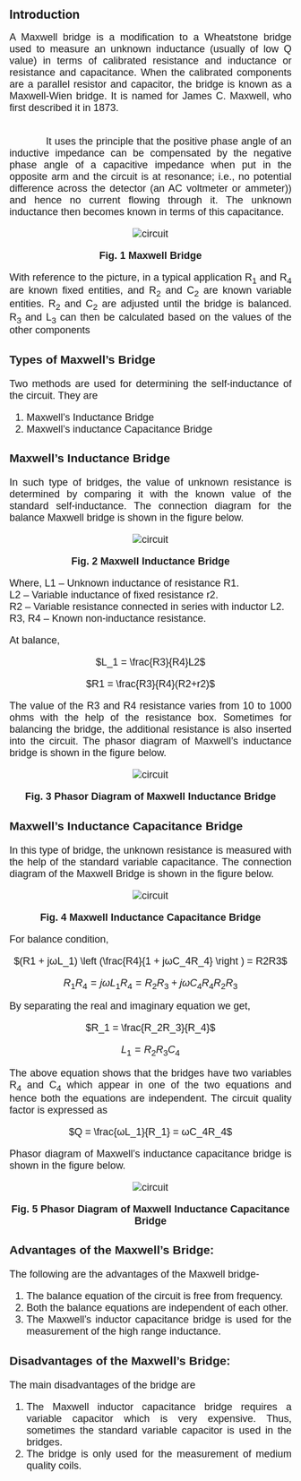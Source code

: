 ## Introduction

<div style="text-align: justify; font-size: 18px;font-family: 'Nunito Sans',sans-serif;">
A Maxwell bridge is a modification to a Wheatstone bridge used to measure an unknown inductance (usually of low Q value) in terms of calibrated resistance and inductance or resistance and capacitance. When the calibrated components are a parallel resistor and capacitor, the bridge is known as a Maxwell-Wien bridge. It is named for James C. Maxwell, who first described it in 1873.<br><br> 

&nbsp;&nbsp;&nbsp;&nbsp;&nbsp;&nbsp;&nbsp;&nbsp;&nbsp;&nbsp;&nbsp;&nbsp;It uses the principle that the positive phase angle of an inductive impedance can be compensated by the negative phase angle of a capacitive impedance when put in the opposite arm and the circuit is at resonance; i.e., no potential difference across the detector (an AC voltmeter or ammeter)) and hence no current flowing through it. The unknown inductance then becomes known in terms of this capacitance.<br>

<center> 

![circuit](images/circuit.png)

**Fig. 1 Maxwell Bridge**

</center>

With reference to the picture, in a typical application R<sub>1</sub> and R<sub>4</sub> are known fixed entities, and R<sub>2</sub> and  C<sub>2</sub> are known variable entities. R<sub>2</sub> and  C<sub>2</sub> are adjusted until the bridge is balanced. R<sub>3</sub> and  L<sub>3</sub> can then be calculated based on the values of the other components

### Types of Maxwell’s Bridge
Two methods are used for determining the self-inductance of the circuit. They are

1. Maxwell’s Inductance Bridge
2. Maxwell’s inductance Capacitance Bridge

### Maxwell’s Inductance Bridge
In such type of bridges, the value of unknown resistance is determined by comparing it with the known value of the standard self-inductance. The connection diagram for the balance Maxwell bridge is shown in the figure below.

<center> 

![circuit](images/circuit2.png)

**Fig. 2 Maxwell Inductance Bridge**

</center>

Where, L1 – Unknown inductance of resistance R1.<br>
L2 – Variable inductance of fixed resistance r2.<br>
R2 – Variable resistance connected in series with inductor L2.<br>
R3, R4 – Known non-inductance resistance.<br>

At balance,

<center>

$L_1 = \frac{R3}{R4}L2$

</center>

<center>

$R1 = \frac{R3}{R4}(R2+r2)$

</center>

The value of the R3 and R4 resistance varies from 10 to 1000 ohms with the help of the resistance box. Sometimes for balancing the bridge, the additional resistance is also inserted into the circuit. The phasor diagram of Maxwell’s inductance bridge is shown in the figure below.

<center> 

![circuit](images/circuit3.jpg)

**Fig. 3 Phasor Diagram of Maxwell Inductance Bridge**

</center>

### Maxwell’s Inductance Capacitance Bridge
In this type of bridge, the unknown resistance is measured with the help of the standard variable capacitance. The connection diagram of the Maxwell Bridge is shown in the figure below.

<center> 

![circuit](images/circuit4.png)

**Fig. 4 Maxwell Inductance Capacitance Bridge**

</center>

For balance condition, 

<center>

$(R1 + jωL_1) \left (\frac{R4}{1 + jωC_4R_4} \right ) = R2R3$

</center>

<center>

$R_1R_4 = jωL_1R_4 = R_2R_3 + jωC_4R_4R_2R_3$

</center>

By separating the real and imaginary equation we get,

<center>

$R_1 = \frac{R_2R_3}{R_4}$

</center>

<center>

$L_1 = R_2R_3C_4$

</center>

The above equation shows that the bridges have two variables R<sub>4</sub> and C<sub>4</sub> which appear in one of the two equations and hence both the equations are independent. The circuit quality factor is expressed as 

<center>

$Q = \frac{ωL_1}{R_1} = ωC_4R_4$

</center>

Phasor diagram of Maxwell’s inductance capacitance bridge is shown in the figure below.

<center> 

![circuit](images/circuit5.jpg)

**Fig. 5 Phasor Diagram of Maxwell Inductance Capacitance Bridge**

</center>

### Advantages of the Maxwell’s Bridge:
The following are the advantages of the Maxwell bridge-

1. The balance equation of the circuit is free from frequency.
2. Both the balance equations are independent of each other.
3. The Maxwell’s inductor capacitance bridge is used for the measurement of the high range inductance.

### Disadvantages of the Maxwell’s Bridge:
The main disadvantages of the bridge are

1. The Maxwell inductor capacitance bridge requires a variable capacitor which is very expensive. Thus, sometimes the standard variable capacitor is used in the bridges.
2. The bridge is only used for the measurement of medium quality coils.


</div>